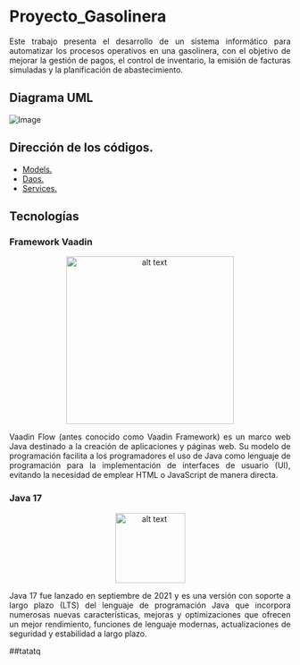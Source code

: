 # Proyecto_Gasolinera
<p align="justify">
Este trabajo presenta el desarrollo de un sistema informático para automatizar los procesos operativos en una gasolinera, con el objetivo de mejorar la gestión de pagos, el control de inventario, la emisión de facturas simuladas y la planificación de abastecimiento. 
</p>

## Diagrama UML
![Image](https://github.com/user-attachments/assets/16d25f85-62aa-45d9-ac6e-7ed5e801c51a)

## Dirección de los códigos.
- [Models.](https://github.com/vivinaCordova/Proyecto_Gasolinera/tree/main/unl-gasolinera/src/main/java/org/unl/gasolinera/base/models)
- [Daos.](https://github.com/vivinaCordova/Proyecto_Gasolinera/tree/main/unl-gasolinera/src/main/java/org/unl/gasolinera/base/controller/dao/dao_models)
- [Services.](https://github.com/vivinaCordova/Proyecto_Gasolinera/tree/main/unl-gasolinera/src/main/java/org/unl/gasolinera/base/controller/service)

## Tecnologías
### Framework Vaadin
<div align="center">
  <img src="https://upload.wikimedia.org/wikipedia/commons/a/ad/Vaadin-logo-hi.png" alt="alt text" width="300">
</div>
<p align="justify">
Vaadin Flow (antes conocido como Vaadin Framework) es un marco web Java destinado a la creación de aplicaciones y páginas web.  Su modelo de programación facilita a los programadores el uso de Java como lenguaje de programación para la implementación de interfaces de usuario (UI), evitando la necesidad de emplear HTML o JavaScript de manera directa.
</p>

### Java 17
<div align="center">
  <img src="https://cdn-icons-png.flaticon.com/512/5968/5968282.png" alt="alt text" width="125">
</div>

<p align="justify">
Java 17 fue lanzado en septiembre de 2021 y es una versión con soporte a largo plazo (LTS) del lenguaje de programación Java que incorpora numerosas nuevas características, mejoras y optimizaciones que ofrecen un mejor rendimiento, funciones de lenguaje modernas, actualizaciones de seguridad y estabilidad a largo plazo.
</p>
##tatatq

